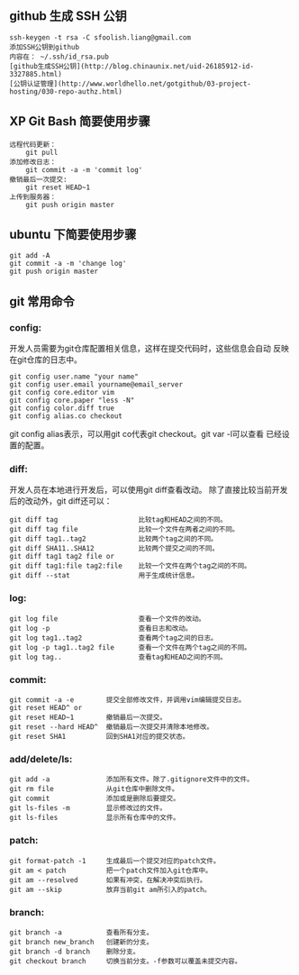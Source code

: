 
## github 生成 SSH 公钥
    ssh-keygen -t rsa -C sfoolish.liang@gmail.com
    添加SSH公钥到github
    内容在： ~/.ssh/id_rsa.pub
    [github生成SSH公钥](http://blog.chinaunix.net/uid-26185912-id-3327885.html)
    [公钥认证管理](http://www.worldhello.net/gotgithub/03-project-hosting/030-repo-authz.html)

## XP Git Bash 简要使用步骤
    远程代码更新：
        git pull
    添加修改日志：
        git commit -a -m 'commit log'
    撤销最后一次提交:
        git reset HEAD~1
    上传到服务器：
        git push origin master

## ubuntu 下简要使用步骤
    git add -A
    git commit -a -m 'change log'
    git push origin master

## git 常用命令
### config:

开发人员需要为git仓库配置相关信息，这样在提交代码时，这些信息会自动
反映在git仓库的日志中。

    git config user.name "your name"
    git config user.email yourname@email_server
    git config core.editor vim
    git config core.paper "less -N"
    git config color.diff true
    git config alias.co checkout

git config alias表示，可以用git co代表git checkout。git var -l可以查看
已经设置的配置。

### diff:

开发人员在本地进行开发后，可以使用git diff查看改动。
除了直接比较当前开发后的改动外，git diff还可以：

    git diff tag                    比较tag和HEAD之间的不同。
    git diff tag file               比较一个文件在两者之间的不同。
    git diff tag1..tag2             比较两个tag之间的不同。
    git diff SHA11..SHA12           比较两个提交之间的不同。
    git diff tag1 tag2 file or
    git diff tag1:file tag2:file    比较一个文件在两个tag之间的不同。
    git diff --stat                 用于生成统计信息。

### log:

    git log file                    查看一个文件的改动。
    git log -p                      查看日志和改动。
    git log tag1..tag2              查看两个tag之间的日志。
    git log -p tag1..tag2 file      查看一个文件在两个tag之间的不同。
    git log tag..                   查看tag和HEAD之间的不同。

### commit:

    git commit -a -e        提交全部修改文件，并调用vim编辑提交日志。
    git reset HEAD^ or
    git reset HEAD~1        撤销最后一次提交。
    git reset --hard HEAD^  撤销最后一次提交并清除本地修改。
    git reset SHA1          回到SHA1对应的提交状态。

### add/delete/ls:

    git add -a              添加所有文件。除了.gitignore文件中的文件。
    git rm file             从git仓库中删除文件。
    git commit              添加或是删除后要提交。
    git ls-files -m         显示修改过的文件。
    git ls-files            显示所有仓库中的文件。

### patch:

    git format-patch -1     生成最后一个提交对应的patch文件。
    git am < patch          把一个patch文件加入git仓库中。
    git am --resolved       如果有冲突，在解决冲突后执行。
    git am --skip           放弃当前git am所引入的patch。

### branch:

    git branch -a           查看所有分支。
    git branch new_branch   创建新的分支。
    git branch -d branch    删除分支。
    git checkout branch     切换当前分支。-f参数可以覆盖未提交内容。

